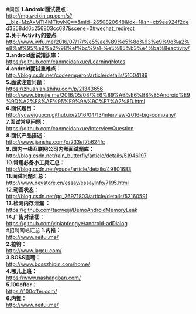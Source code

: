 #问题
**1.Android面试要点：**</br>http://mp.weixin.qq.com/s?__biz=MzAxMTI4MTkwNQ==&mid=2650820648&idx=1&sn=cb9ee924f2ded3358dd6c256803cc687&scene=0#wechat_redirect</br>
**2.关于Activity的要点:**</br>http://www.iwfu.me/2016/07/17/%e5%ae%89%e5%8d%93%e9%9d%a2%e8%af%95%e9%a2%98%ef%bc%9a1-%e5%85%b3%e4%ba%8eactivity/</br>
**3.android面试知识库：**</br>https://github.com/canmeidanxue/LearningNotes</br>
**4.android面试重难点：**</br>http://blog.csdn.net/codeemperor/article/details/51004189</br>
**5.面试注意问题：**</br>https://zhuanlan.zhihu.com/p/21343656</br>
http://www.bingjie.me/2016/05/08/%E6%89%AB%E6%B8%85Android%E9%9D%A2%E8%AF%95%E9%9A%9C%E7%A2%8D.html</br>
**6.面试题目：**</br>http://yuweiguocn.github.io/2016/04/13/interview-2016-big-company/</br>
**7.面试常见问题：**</br>https://github.com/canmeidanxue/InterviewQuestion</br>
**8.面试产品描述：**</br>http://www.jianshu.com/p/233ef7b624fc</br>
**9. 国内一线互联网公司内部面试题库：**</br>http://blog.csdn.net/rain_butterfly/article/details/51946197</br>
**10.常用必备小工具汇总：**</br>http://blog.csdn.net/youce/article/details/49801683</br>
**11.面试问题汇总：**</br>http://www.devstore.cn/essay/essayInfo/7195.html</br>
**12.动画状态：**</br>http://blog.csdn.net/qq_26971803/article/details/52160591</br>
**13.检测内存泄漏 ：**</br>https://github.com/taoweiji/DemoAndroidMemoryLeak</br>
**14.广告对话框 ：**</br>https://github.com/yipianfengye/android-adDialog</br>
#招聘网站汇总
**1.内推：**</br>http://www.neitui.me/</br>
**2.拉钩：**</br>http://www.lagou.com/</br>
**3.BOSS直聘：**</br>http://www.bosszhipin.com/home/</br>
**4.哪儿上班：**</br>https://www.nashangban.com/</br>
**5.100offer：**</br>https://100offer.com/</br>
**6.内推：**</br>http://www.neitui.me/</br>

